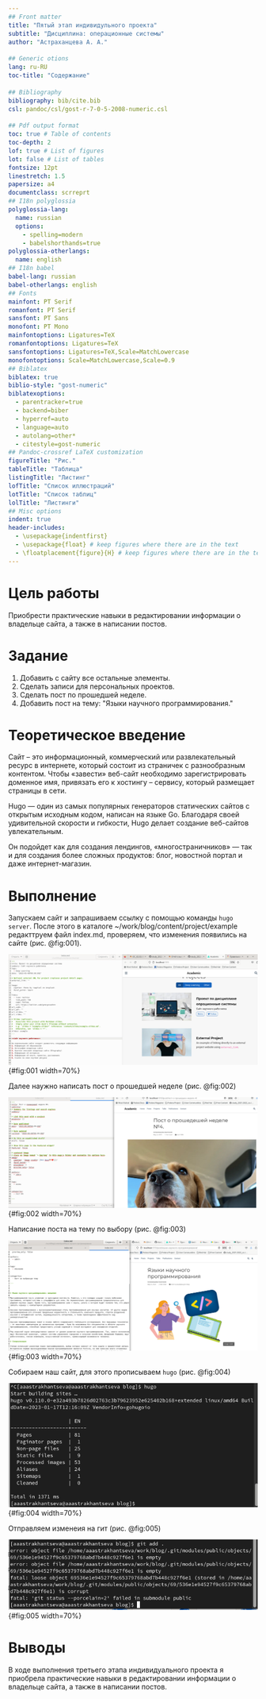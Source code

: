 ```yaml
---
## Front matter
title: "Пятый этап индивидульного проекта"
subtitle: "Дисциплина: операционные системы"
author: "Астраханцева А. А."

## Generic otions
lang: ru-RU
toc-title: "Содержание"

## Bibliography
bibliography: bib/cite.bib
csl: pandoc/csl/gost-r-7-0-5-2008-numeric.csl

## Pdf output format
toc: true # Table of contents
toc-depth: 2
lof: true # List of figures
lot: false # List of tables
fontsize: 12pt
linestretch: 1.5
papersize: a4
documentclass: scrreprt
## I18n polyglossia
polyglossia-lang:
  name: russian
  options:
	- spelling=modern
	- babelshorthands=true
polyglossia-otherlangs:
  name: english
## I18n babel
babel-lang: russian
babel-otherlangs: english
## Fonts
mainfont: PT Serif
romanfont: PT Serif
sansfont: PT Sans
monofont: PT Mono
mainfontoptions: Ligatures=TeX
romanfontoptions: Ligatures=TeX
sansfontoptions: Ligatures=TeX,Scale=MatchLowercase
monofontoptions: Scale=MatchLowercase,Scale=0.9
## Biblatex
biblatex: true
biblio-style: "gost-numeric"
biblatexoptions:
  - parentracker=true
  - backend=biber
  - hyperref=auto
  - language=auto
  - autolang=other*
  - citestyle=gost-numeric
## Pandoc-crossref LaTeX customization
figureTitle: "Рис."
tableTitle: "Таблица"
listingTitle: "Листинг"
lofTitle: "Список иллюстраций"
lotTitle: "Список таблиц"
lolTitle: "Листинги"
## Misc options
indent: true
header-includes:
  - \usepackage{indentfirst}
  - \usepackage{float} # keep figures where there are in the text
  - \floatplacement{figure}{H} # keep figures where there are in the text
---
```


# Цель работы

Приобрести практические навыки в редактировании информации о владельце сайта, а также в написании постов.

# Задание

1. Добавить с сайту все остальные элементы.
2. Сделать записи для персональных проектов.
3. Сделать пост по прошедшей неделе.
4. Добавить пост на тему: "Языки научного программирования."


# Теоретическое введение

Сайт – это информационный, коммерческий или развлекательный ресурс в интернете, который состоит из страничек с разнообразным контентом. Чтобы «завести» веб-сайт необходимо зарегистрировать доменное имя, привязать его к хостингу – сервису, который размещает страницы в сети.

Hugo — один из самых популярных генераторов статических сайтов с открытым исходным кодом, написан на языке Go. Благодаря своей удивительной скорости и гибкости, Hugo делает создание веб-сайтов увлекательным.

Он подойдет как для создания лендингов, «многостраничников» — так и для создания более сложных продуктов: блог, новостной портал и даже интернет-магазин.


# Выполнение 

Запускаем сайт и запрашиваем ссылку с помощью команды `hugo server`. После этого в каталоге ~/work/blog/content/project/example редакттруем файл index.md, проверяем, что изменения появились на сайте (рис. @fig:001).

![Редактирование информации о проектах](image/1.png){#fig:001 width=70%}

Далее наужно написать пост о прошедшей неделе (рис. @fig:002)

![Пост о прошедшей неделе](image/2.png){#fig:002 width=70%}

Написание поста на тему по выбору (рис. @fig:003)

![Пост на тему по выбору](image/3.png){#fig:003 width=70%}

Собираем наш сайт, для этого прописываем `hugo` (рис. @fig:004)

![Сборка сайта](image/4.png){#fig:004 width=70%}

Отправляем изменеия на гит (рис. @fig:005)

![Отправка изменений](image/5.png){#fig:005 width=70%}

# Выводы

В ходе выполнения третьего этапа индивидуального проекта я приобрела практические навыки в редактировании информации о владельце сайта, а также  в написании постов.

